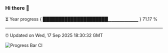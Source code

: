 ### Hi there 👋

⏳ Year progress { █████████████████████▁▁▁▁▁▁▁▁▁ } 71.17 %

---

⏰ Updated on Wed, 17 Sep 2025 18:30:32 GMT

![Progress Bar CI](https://github.com/liununu/liununu/workflows/Progress%20Bar%20CI/badge.svg)
